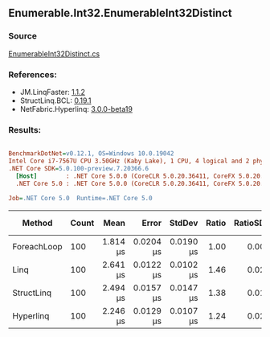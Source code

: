 ﻿## Enumerable.Int32.EnumerableInt32Distinct

### Source
[EnumerableInt32Distinct.cs](../LinqBenchmarks/Enumerable/Int32/EnumerableInt32Distinct.cs)

### References:
- JM.LinqFaster: [1.1.2](https://www.nuget.org/packages/JM.LinqFaster/1.1.2)
- StructLinq.BCL: [0.19.1](https://www.nuget.org/packages/StructLinq.BCL/0.19.1)
- NetFabric.Hyperlinq: [3.0.0-beta19](https://www.nuget.org/packages/NetFabric.Hyperlinq/3.0.0-beta19)

### Results:
``` ini

BenchmarkDotNet=v0.12.1, OS=Windows 10.0.19042
Intel Core i7-7567U CPU 3.50GHz (Kaby Lake), 1 CPU, 4 logical and 2 physical cores
.NET Core SDK=5.0.100-preview.7.20366.6
  [Host]        : .NET Core 5.0.0 (CoreCLR 5.0.20.36411, CoreFX 5.0.20.36411), X64 RyuJIT
  .NET Core 5.0 : .NET Core 5.0.0 (CoreCLR 5.0.20.36411, CoreFX 5.0.20.36411), X64 RyuJIT

Job=.NET Core 5.0  Runtime=.NET Core 5.0  

```
|      Method | Count |     Mean |     Error |    StdDev | Ratio | RatioSD |  Gen 0 | Gen 1 | Gen 2 | Allocated | CacheMisses/Op | BranchMispredictions/Op |
|------------ |------ |---------:|----------:|----------:|------:|--------:|-------:|------:|------:|----------:|---------------:|------------------------:|
| ForeachLoop |   100 | 1.814 μs | 0.0204 μs | 0.0190 μs |  1.00 |    0.00 | 2.8896 |     - |     - |    6048 B |              7 |                       4 |
|        Linq |   100 | 2.641 μs | 0.0122 μs | 0.0102 μs |  1.46 |    0.02 | 2.0638 |     - |     - |    4320 B |             11 |                       5 |
|  StructLinq |   100 | 2.494 μs | 0.0157 μs | 0.0147 μs |  1.38 |    0.01 | 0.0191 |     - |     - |      40 B |              1 |                       4 |
|   Hyperlinq |   100 | 2.246 μs | 0.0129 μs | 0.0107 μs |  1.24 |    0.02 | 0.0191 |     - |     - |      40 B |              1 |                       3 |
